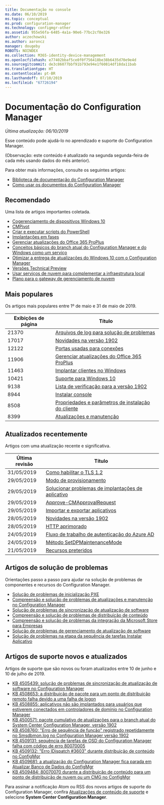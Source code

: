 ```yaml
---
title: Documentação no console
ms.date: 06/10/2019
ms.topic: conceptual
ms.prod: configuration-manager
ms.technology: configmgr-other
ms.assetid: 955e56fa-6485-4a1a-90e6-77bc2cf8e326
author: aczechowski
ms.author: aaroncz
manager: dougeby
ROBOTS: NOINDEX
ms.collection: M365-identity-device-management
ms.openlocfilehash: e77402bbaf5ce0f0f756418be38b6435d70e9e4d
ms.sourcegitcommit: de3c86077bbf91b793e94e1f60814df18da11bab
ms.translationtype: HT
ms.contentlocale: pt-BR
ms.lasthandoff: 07/10/2019
ms.locfileid: "67726194"
---
```

<!-- 
- Feature 1357546
- This page displays in-console, under the Community workspace, Documentation node. 
- Don't use any relative links; must be full https://docs.microsoft.com and language neutral
- Process: https://microsoft.sharepoint.com/teams/ConfigMgr/Documents/ContentPub/Data%20collection%20process%20for%20Feature%201357546%20In-console%20documentation.docx?web=1
-->

# <a name="configuration-manager-documentation"></a>Documentação do Configuration Manager

*Última atualização: 06/10/2019*

Esse conteúdo pode ajudá-lo no aprendizado e suporte do Configuration Manager.

(Observação: este conteúdo é atualizado na segunda segunda-feira de cada mês usando dados do mês anterior).

Para obter mais informações, consulte os seguintes artigos:

- [Biblioteca de documentação do Configuration Manager](https://docs.microsoft.com/sccm)  
- [Como usar os documentos do Configuration Manager](https://docs.microsoft.com/sccm/core/understand/use-docs)

## <a name="recommended"></a>Recomendado

Uma lista de artigos importantes coletada.

- [Cogerenciamento de dispositivos Windows 10](https://docs.microsoft.com/sccm/comanage/overview)  
- [CMPivot](https://docs.microsoft.com/sccm/core/servers/manage/cmpivot)  
- [Criar e executar scripts do PowerShell](https://docs.microsoft.com/sccm/apps/deploy-use/create-deploy-scripts)  
- [Implantações em fases](https://docs.microsoft.com/sccm/osd/deploy-use/create-phased-deployment-for-task-sequence)  
- [Gerenciar atualizações do Office 365 ProPlus](https://docs.microsoft.com/sccm/sum/deploy-use/manage-office-365-proplus-updates)  
- [Conceitos básicos do branch atual do Configuration Manager e do Windows como um serviço](https://docs.microsoft.com/sccm/core/understand/configuration-manager-and-windows-as-service)
- [Otimizar a entrega de atualizações do Windows 10 com o Configuration Manager](https://docs.microsoft.com/sccm/sum/deploy-use/optimize-windows-10-update-delivery)
- [Versões Technical Preview](https://docs.microsoft.com/sccm/core/get-started/technical-preview)
- [Usar serviços de nuvem para complementar a infraestrutura local](https://docs.microsoft.com/sccm/core/understand/use-cloud-services)
- [Plano para o gateway de gerenciamento de nuvem](https://docs.microsoft.com/sccm/core/clients/manage/plan-cloud-management-gateway)

## <a name="trending"></a>Mais populares

Os artigos mais populares entre 1º de maio e 31 de maio de 2019.

| Exibições de página | Título |
|------------|-------|
| 21370 | [Arquivos de log para solução de problemas](https://docs.microsoft.com/sccm/core/plan-design/hierarchy/log-files) |
| 17017 | [Novidades na versão 1902](https://docs.microsoft.com/sccm/core/plan-design/changes/whats-new-in-version-1902) |
| 12122 | [Portas usadas para conexões](https://docs.microsoft.com/sccm/core/plan-design/hierarchy/ports) |
| 11906 | [Gerenciar atualizações do Office 365 ProPlus](https://docs.microsoft.com/sccm/sum/deploy-use/manage-office-365-proplus-updates) |
| 11463 | [Implantar clientes no Windows](https://docs.microsoft.com/sccm/core/clients/deploy/deploy-clients-to-windows-computers) |
| 10421 | [Suporte para Windows 10](https://docs.microsoft.com/sccm/core/plan-design/configs/support-for-windows-10) |
| 9138 | [Lista de verificação para a versão 1902](https://docs.microsoft.com/sccm/core/servers/manage/checklist-for-installing-update-1902) |
| 8944 | [Instalar console](https://docs.microsoft.com/sccm/core/servers/deploy/install/install-consoles) |
| 8508 | [Propriedades e parâmetros de instalação do cliente](https://docs.microsoft.com/sccm/core/clients/deploy/about-client-installation-properties) |
| 8399 | [Atualizações e manutenção](https://docs.microsoft.com/sccm/core/servers/manage/updates) |

## <a name="recently-updated"></a>Atualizados recentemente

Artigos com uma atualização recente e significativa.

| Última revisão | Título |
|---------------|-------|
| 31/05/2019 | [Como habilitar o TLS 1.2](https://docs.microsoft.com/sccm/core/plan-design/security/enable-tls-1-2) |
| 29/05/2019 | [Modo de provisionamento](https://docs.microsoft.com/sccm/osd/understand/provisioning-mode) |
| 29/05/2019 | [Solucionar problemas de implantações de aplicativo](https://docs.microsoft.com/sccm/apps/deploy-use/troubleshoot-application-deployment) |
| 29/05/2019 | [Approve-CMApprovalRequest](https://docs.microsoft.com/powershell/module/configurationmanager/approve-cmapprovalrequest) |
| 29/05/2019 | [Importar e exportar aplicativos](https://docs.microsoft.com/sccm/apps/deploy-use/import-export-applications) |
| 28/05/2019 | [Novidades na versão 1902](https://docs.microsoft.com/sccm/core/plan-design/changes/whats-new-in-version-1902) |
| 28/05/2019 | [HTTP aprimorado](https://docs.microsoft.com/sccm/core/plan-design/hierarchy/enhanced-http) |
| 24/05/2019 | [Fluxo de trabalho de autenticação do Azure AD](https://docs.microsoft.com/sccm/core/clients/manage/azure-ccmsetup) |
| 24/05/2019 | [Método SetDPMaintenanceMode](https://docs.microsoft.com/sccm/develop/reference/core/servers/configure/setdpmaintenancemode-method-in-class-sms-distributionpointinfo) |
| 21/05/2019 | [Recursos preteridos](https://docs.microsoft.com/sccm/core/plan-design/changes/deprecated/removed-and-deprecated-cmfeatures) |

## <a name="troubleshooting-articles"></a>Artigos de solução de problemas

Orientações passo a passo para ajudar na solução de problemas de componentes e recursos do Configuration Manager.

- [Solução de problemas de inicialização PXE](https://support.microsoft.com/help/4468612)
- [Compreensão e solução de problemas de atualizações e manutenção no Configuration Manager](https://support.microsoft.com/help/4490424)
- [Solução de problemas de sincronização de atualização de software](https://support.microsoft.com/help/10059)
- [Compreensão e solução de problemas de distribuição de conteúdo](https://support.microsoft.com/help/4482728)
- [Compreensão e solução de problemas da integração da Microsoft Store para Empresas](https://support.microsoft.com/help/4010214)
- [Solução de problemas de gerenciamento de atualização de software](https://support.microsoft.com/help/10680)
- [Solução de problemas na etapa da sequência de tarefas Instalar Aplicativo](https://support.microsoft.com/help/18408/)

## <a name="new-and-updated-support-articles"></a>Artigos de suporte novos e atualizados

Artigos de suporte que são novos ou foram atualizados entre 10 de junho e 10 de julho de 2019.

- [KB 4505439: solução de problemas de sincronização de atualização de software no Configuration Manager](https://support.microsoft.com/help/4505439)
- [KB 4508653: a distribuição de pacote para um ponto de distribuição remoto falha devido a uma falha de logon](https://support.microsoft.com/help/4508653)
- [KB 4508855: aplicativos não são implantados para usuários que estiverem conectados em controladores de domínio no Configuration Manager](https://support.microsoft.com/help/4508855)
- [KB 4500571: pacote cumulativo de atualizações para o branch atual do System Center Configuration Manager, versão 1902](https://support.microsoft.com/help/4500571)
- [KB 4508760: "Erro de sequência de função" registrado repetidamente no Smsdbmon.log no Configuration Manager versão 1902](https://support.microsoft.com/help/4508760)
- [KB 4509131: sequência de tarefas de OSD do Configuration Manager falha com código de erro 80070005](https://support.microsoft.com/help/4509131)
- [KB 4509132: "Erro IDispatch #3603" durante distribuição de conteúdo no ConfigMgr](https://support.microsoft.com/help/4509132)
- [KB 4509681: a atualização do Configuration Manager fica parada em Atualizar Banco de Dados do ConfigMgr](https://support.microsoft.com/help/4509681)
- [KB 4509484: 80070070 durante a distribuição de conteúdo para um ponto de distribuição de nuvem ou um CMG no ConfigMgr](https://support.microsoft.com/help/4509484)

Para assinar a notificação Atom ou RSS dos novos artigos de suporte do Configuration Manager, confira [Atualizações de conteúdo de suporte](https://support.microsoft.com/help/4089498/) e selecione **System Center Configuration Manager**.  
